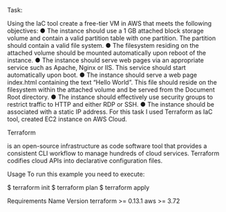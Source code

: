 Task:

Using the IaC tool  create a free-tier VM in AWS that meets the
following objectives:
● The instance should use a 1 GB attached block storage volume and contain a valid
partition table with one partition. The partition should contain a valid file system.
● The filesystem residing on the attached volume should be mounted automatically upon
reboot of the instance.
● The instance should serve web pages via an appropriate service such as Apache, Nginx
or IIS. This service should start automatically upon boot.
● The instance should serve a web page index.html containing the text “Hello World”.
This file should reside on the filesystem within the attached volume and be served from
the Document Root directory.
● The instance should effectively use security groups to restrict traffic to HTTP and either
RDP or SSH.
● The instance should be associated with a static IP address.
For this task I used Terraform as IaC tool, created EC2 instance on AWS Cloud. 


Terraform

is an open-source infrastructure as code software tool that provides a consistent CLI workflow to manage hundreds of cloud services. Terraform codifies cloud APIs into declarative configuration files.

Usage
To run this example you need to execute:

$ terraform init
$ terraform plan
$ terraform apply

Requirements
Name	Version
terraform	>= 0.13.1
aws	>= 3.72
